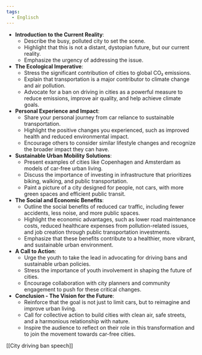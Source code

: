 ```yaml
---
tags:
  - Englisch
---
```

- **Introduction to the Current Reality**:
    - Describe the busy, polluted city to set the scene.
    - Highlight that this is not a distant, dystopian future, but our current reality.
    - Emphasize the urgency of addressing the issue.
- **The Ecological Imperative**:
	- Stress the significant contribution of cities to global CO₂ emissions.
	- Explain that transportation is a major contributor to climate change and air pollution.
	- Advocate for a ban on driving in cities as a powerful measure to reduce emissions, improve air quality, and help achieve climate goals.
- **Personal Experience and Impact**:
    - Share your personal journey from car reliance to sustainable transportation.
    - Highlight the positive changes you experienced, such as improved health and reduced environmental impact.
    - Encourage others to consider similar lifestyle changes and recognize the broader impact they can have.
- **Sustainable Urban Mobility Solutions**:
    - Present examples of cities like Copenhagen and Amsterdam as models of car-free urban living.
    - Discuss the importance of investing in infrastructure that prioritizes biking, walking, and public transportation.
    - Paint a picture of a city designed for people, not cars, with more green spaces and efficient public transit.
- **The Social and Economic Benefits**:
    - Outline the social benefits of reduced car traffic, including fewer accidents, less noise, and more public spaces.
    - Highlight the economic advantages, such as lower road maintenance costs, reduced healthcare expenses from pollution-related issues, and job creation through public transportation investments.
    - Emphasize that these benefits contribute to a healthier, more vibrant, and sustainable urban environment.
- **A Call to Action**:
    - Urge the youth to take the lead in advocating for driving bans and sustainable urban policies.
    - Stress the importance of youth involvement in shaping the future of cities.
    - Encourage collaboration with city planners and community engagement to push for these critical changes.
- **Conclusion - The Vision for the Future**:
    - Reinforce that the goal is not just to limit cars, but to reimagine and improve urban living.
    - Call for collective action to build cities with clean air, safe streets, and a harmonious relationship with nature.
    - Inspire the audience to reflect on their role in this transformation and to join the movement towards car-free cities.

[[City driving ban speech]]